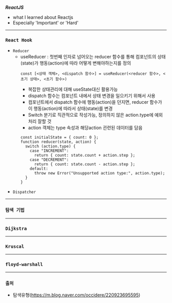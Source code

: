 ***ReactJS***
  - what I learned about Reactjs
  - Especially 'Important' or 'Hard'
---------------------------------------
### `React Hook`
- `Reducer`
  - useReducer : 첫번째 인자로 넘어오는 reducer 함수를 통해 컴포넌트의 상태(state)가 행동(action)에 따라 어떻게 변해야하는지를 정의
      ```
      const [<상태 객체>, <dispatch 함수>] = useReducer(<reducer 함수>, <초기 상태>, <초기 함수>)
      ```
      - 복잡한 상태관리에 대해 useState대신 활용가능
      - dispatch 함수는 컴포넌트 내에서 상태 변경을 일으키기 위해서 사용
      - 컴포넌트에서 dispatch 함수에 행동(action)을 던지면, reducer 함수가 이 행동(action)에 따라서 상태(state)를 변경
      - Switch 분기로 직관적으로 작성가능, 정의하지 않은 action.type에 예외처리 잘할 것
      - action 객체는 type 속성과 해당action 괸련된 데이터를 담음 
      ```
      const initialState = { count: 0 };
      function reducer(state, action) {
        switch (action.type) {
          case "INCREMENT":
            return { count: state.count + action.step };
          case "DECREMENT":
            return { count: state.count - action.step };
          default:
            throw new Error("Unsupported action type:", action.type);
        }
      }
      ```
- `Dispatcher`


---------------------------------------
### `탐색 기법`
---------------------------------------
### `Dijkstra` 
---------------------------------------
### `Kruscal`
---------------------------------------
### `floyd-warshall ` 
---------------------------------------
### `출처` 
 - 탐색유형(https://m.blog.naver.com/occidere/220923695595)
    
